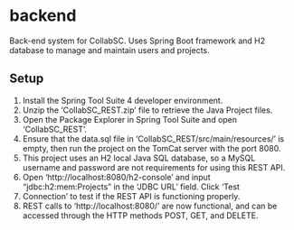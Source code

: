 # backend

Back-end system for CollabSC. Uses Spring Boot framework and H2 database to manage and maintain users and projects.


## Setup

1. Install the Spring Tool Suite 4 developer environment.
2. Unzip the ‘CollabSC_REST.zip’ file to retrieve the Java Project files.
3. Open the Package Explorer in Spring Tool Suite and open ‘CollabSC_REST’.
4. Ensure that the data.sql file in ‘CollabSC_REST/src/main/resources/’ is empty, then run the project on the TomCat server with the port 8080.
5. This project uses an H2 local Java SQL database, so a MySQL username and password are not requirements for using this REST API.
6. Open ‘http://localhost:8080/h2-console’ and input “jdbc:h2:mem:Projects” in the ‘JDBC URL’ field. Click ‘Test 
7. Connection’ to test if the REST API is functioning properly.
8. REST calls to ‘http://localhost:8080/’ are now functional, and can be accessed through the HTTP methods POST, GET, and DELETE.



